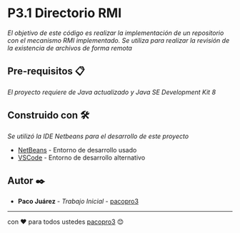 # P3.1 Directorio RMI

_El objetivo de este código es realizar la implementación de un repositorio con el mecanismo RMI implementado.
Se utiliza para realizar la revisión de la existencia de archivos de forma remota_

## Pre-requisitos 📋

_El proyecto requiere de Java actualizado y Java SE Development Kit 8_

## Construido con 🛠️

_Se utilizó la IDE Netbeans para el desarrollo de este proyecto_

* [NetBeans](https://netbeans.org/index_es.html) - Entorno de desarrollo usado
* [VSCode](https://code.visualstudio.com/) - Entorno de desarrollo alternativo

## Autor ✒️

* **Paco Juárez** - *Trabajo Inicial* - [pacopro3](https://github.com/pacopro3)




---
con ❤️ para todos ustedes [pacopro3](https://github.com/pacopro3) 😊

